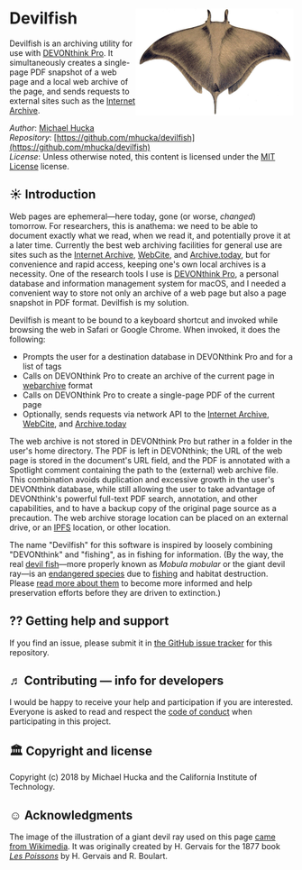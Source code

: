 Devilfish<img width="280px" title="Illustration of Mobula mobular by H. Gervais, 1877" align="right" src=".graphics/devilfish-sm.jpg">
=========

Devilfish is an archiving utility for use with [DEVONthink Pro](http://www.devontechnologies.com/products/devonthink/overview.html). It simultaneously creates a single-page PDF snapshot of a web page and a local web archive of the page, and sends requests to external sites such as the [Internet Archive](https://archive.org/).

*Author*:      [Michael Hucka](http://github.com/mhucka)<br>
*Repository*:   [https://github.com/mhucka/devilfish](https://github.com/mhucka/devilfish)<br>
*License*:      Unless otherwise noted, this content is licensed under the [MIT License](https://opensource.org/licenses/MIT) license.

☀ Introduction
-----------------------------

Web pages are ephemeral&mdash;here today, gone (or worse, _changed_) tomorrow.  For researchers, this is anathema: we need to be able to document exactly what we read, when we read it, and potentially prove it at a later time.  Currently the best web archiving facilities for general use are sites such as the [Internet Archive](https://archive.org), [WebCite](http://www.webcitation.org), and [Archive.today](https://archive.is), but for convenience and rapid access, keeping one's own local archives is a necessity.  One of the research tools I use is [DEVONthink Pro](http://www.devontechnologies.com/products/devonthink/overview.html), a personal database and information management system for macOS, and I needed a convenient way to store not only an archive of a web page but also a page snapshot in PDF format.  Devilfish is my solution.

Devilfish is meant to be bound to a keyboard shortcut and invoked while browsing the web in Safari or Google Chrome.  When invoked, it does the following:

* Prompts the user for a destination database in DEVONthink&nbsp;Pro and for a list of tags
* Calls on DEVONthink&nbsp;Pro to create an archive of the current page in [webarchive](https://en.wikipedia.org/wiki/Webarchive) format
* Calls on DEVONthink&nbsp;Pro to create a single-page PDF of the current page
* Optionally, sends requests via network API to the [Internet Archive](https://archive.org), [WebCite](http://www.webcitation.org), and [Archive.today](https://archive.is)

The web archive is not stored in DEVONthink Pro but rather in a folder in the user's home directory.  The PDF is left in DEVONthink; the URL of the web page is stored in the document's URL field, and the PDF is annotated with a Spotlight comment containing the path to the (external) web archive file.  This combination avoids duplication and excessive growth in the user's DEVONthink database, while still allowing the user to take advantage of DEVONthink's powerful full-text PDF search, annotation, and other capabilities, and to have a backup copy of the original page source as a precaution.  The web archive storage location can be placed on an external drive, or an [IPFS](https://ipfs.io) location, or other location.

The name "Devilfish" for this software is inspired by loosely combining "DEVONthink" and "fishing", as in fishing for information.  (By the way, the real [devil fish](https://www.tethys.org/activities-overview/research/devil-rays/)&mdash;more properly known as _Mobula mobular_ or the giant devil ray&mdash;is an [endangered species](http://www.iucnredlist.org/details/39418/0) due to [fishing](http://journals.plos.org/plosone/article?id=10.1371/journal.pone.0141189) and habitat destruction.  Please [read more about them](http://www.dw.com/en/manta-rays-drive-global-conservation-efforts/a-17550976) to become more informed and help preservation efforts before they are driven to extinction.)


⁇ Getting help and support
--------------------------

If you find an issue, please submit it in [the GitHub issue tracker](https://github.com/mhucka/devilfish/issues) for this repository.

♬ Contributing &mdash; info for developers
------------------------------------------

I would be happy to receive your help and participation if you are interested.  Everyone is asked to read and respect the [code of conduct](CONDUCT.md) when participating in this project.

🏛 Copyright and license
---------------------

Copyright (c) 2018 by Michael Hucka and the California Institute of
Technology.

☺ Acknowledgments
-----------------------

The image of the illustration of a giant devil ray used on this page [came from Wikimedia](https://commons.wikimedia.org/wiki/File:Mobula_mobular.jpg). It was originally created by H. Gervais for the 1877 book _[Les Poissons](https://archive.org/details/lespoissonssynon03gerv)_ by H. Gervais and R. Boulart.
